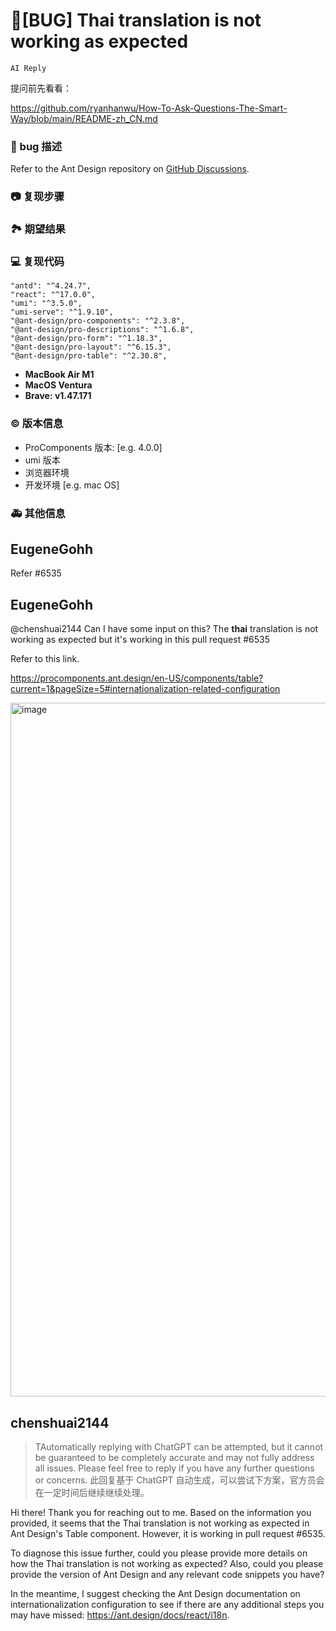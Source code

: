 # 🐛[BUG] Thai translation is not working as expected

`AI Reply`

提问前先看看：

https://github.com/ryanhanwu/How-To-Ask-Questions-The-Smart-Way/blob/main/README-zh_CN.md

### 🐛 bug 描述

Refer to the Ant Design repository on [GitHub Discussions](https://github.com/ant-design/ant-design/discussions/40263).

<!--
详细地描述 bug，让大家都能理解
-->

### 📷 复现步骤

<!--
清晰描述复现步骤，让别人也能看到问题，如果可能，尽量提供可执行代码，
如：https://codesandbox.io/ 在此处创建一个 codesandbox，方便我们更快的排查和复现问题
-->

### 🏞 期望结果

<!--
描述你原本期望看到的结果
-->

### 💻 复现代码

```
"antd": "^4.24.7",
"react": "^17.0.0",
"umi": "^3.5.0",
"umi-serve": "^1.9.10",
"@ant-design/pro-components": "^2.3.8",
"@ant-design/pro-descriptions": "^1.6.8",
"@ant-design/pro-form": "^1.18.3",
"@ant-design/pro-layout": "^6.15.3",
"@ant-design/pro-table": "^2.30.8",
```

- **MacBook Air M1**
- **MacOS Ventura**
- **Brave: v1.47.171**

<!--
提供可复现的代码，仓库，或线上示例
-->

### © 版本信息

- ProComponents 版本: [e.g. 4.0.0]
- umi 版本
- 浏览器环境
- 开发环境 [e.g. mac OS]

### 🚑 其他信息

<!--
如截图等其他信息可以贴在这里
-->

## EugeneGohh

Refer #6535

## EugeneGohh

@chenshuai2144 Can I have some input on this? The **thai** translation is not working as expected but it's working in this pull request #6535

Refer to this link.

https://procomponents.ant.design/en-US/components/table?current=1&pageSize=5#internationalization-related-configuration

<img width="1110" alt="image" src="https://user-images.githubusercontent.com/64187129/217976418-606deb97-510a-4b69-b14d-5a41beb2882a.png">

## chenshuai2144

> TAutomatically replying with ChatGPT can be attempted, but it cannot be guaranteed to be completely accurate and may not fully address all issues. Please feel free to reply if you have any further questions or concerns.
> 此回复基于 ChatGPT 自动生成，可以尝试下方案，官方员会在一定时间后继续继续处理。

Hi there! Thank you for reaching out to me. Based on the information you provided, it seems that the Thai translation is not working as expected in Ant Design's Table component. However, it is working in pull request #6535.

To diagnose this issue further, could you please provide more details on how the Thai translation is not working as expected? Also, could you please provide the version of Ant Design and any relevant code snippets you have?

In the meantime, I suggest checking the Ant Design documentation on internationalization configuration to see if there are any additional steps you may have missed: https://ant.design/docs/react/i18n.

